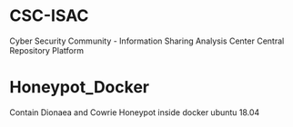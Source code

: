 # CSC-ISAC
Cyber Security Community - Information Sharing Analysis Center Central Repository Platform 

# Honeypot_Docker
Contain Dionaea and Cowrie Honeypot inside docker ubuntu 18.04 

